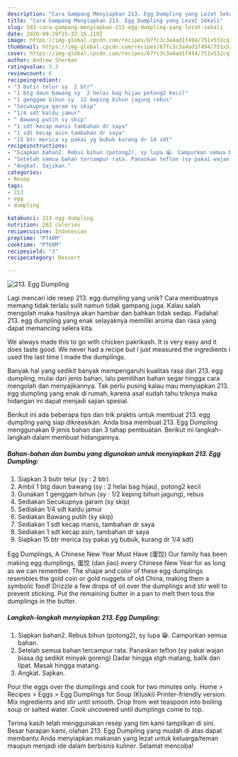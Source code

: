```yaml
---
description: "Cara Gampang Menyiapkan 213. Egg Dumpling yang Lezat Sekali"
title: "Cara Gampang Menyiapkan 213. Egg Dumpling yang Lezat Sekali"
slug: 583-cara-gampang-menyiapkan-213-egg-dumpling-yang-lezat-sekali
date: 2020-09-29T15:33:16.110Z
image: https://img-global.cpcdn.com/recipes/67fc3c3a4ad1f494/751x532cq70/213-egg-dumpling-foto-resep-utama.jpg
thumbnail: https://img-global.cpcdn.com/recipes/67fc3c3a4ad1f494/751x532cq70/213-egg-dumpling-foto-resep-utama.jpg
cover: https://img-global.cpcdn.com/recipes/67fc3c3a4ad1f494/751x532cq70/213-egg-dumpling-foto-resep-utama.jpg
author: Andrew Sherman
ratingvalue: 3.3
reviewcount: 6
recipeingredient:
- "3 butir telur sy  2 btr"
- "1 btg daun bawang sy  2 helai bag hijau potong2 kecil"
- "1 genggam bihun sy  12 keping bihun jagung rebus"
- "Secukupnya garam sy skip"
- "1/4 sdt kaldu jamur"
- " Bawang putih sy skip"
- "1 sdt kecap manis tambahan dr saya"
- "1 sdt kecap asin tambahan dr saya"
- "15 btr merica sy pakai yg bubuk kurang dr 14 sdt"
recipeinstructions:
- "Siapkan bahan2. Rebus bihun (potong2), sy lupa 😁. Campurkan semua bahan."
- "Setelah semua bahan tercampur rata. Panaskan teflon (sy pakai wajan biasa dg sedikit minyak goreng) Dadar hingga stgh matang, balik dan lipat. Masak hingga matang."
- "Angkat. Sajikan."
categories:
- Resep
tags:
- 213
- egg
- dumpling

katakunci: 213 egg dumpling 
nutrition: 262 calories
recipecuisine: Indonesian
preptime: "PT40M"
cooktime: "PT60M"
recipeyield: "3"
recipecategory: Dessert

---
```



![213. Egg Dumpling](https://img-global.cpcdn.com/recipes/67fc3c3a4ad1f494/751x532cq70/213-egg-dumpling-foto-resep-utama.jpg)

Lagi mencari ide resep 213. egg dumpling yang unik? Cara membuatnya memang tidak terlalu sulit namun tidak gampang juga. Kalau salah mengolah maka hasilnya akan hambar dan bahkan tidak sedap. Padahal 213. egg dumpling yang enak selayaknya memiliki aroma dan rasa yang dapat memancing selera kita.

We always made this to go with chicken pakrikash. It is very easy and it does taste good. We never had a recipe but I just measured the ingredients i used the last time I made the dumplings.

Banyak hal yang sedikit banyak mempengaruhi kualitas rasa dari 213. egg dumpling, mulai dari jenis bahan, lalu pemilihan bahan segar hingga cara mengolah dan menyajikannya. Tak perlu pusing kalau mau menyiapkan 213. egg dumpling yang enak di rumah, karena asal sudah tahu triknya maka hidangan ini dapat menjadi sajian spesial.


Berikut ini ada beberapa tips dan trik praktis untuk membuat 213. egg dumpling yang siap dikreasikan. Anda bisa membuat 213. Egg Dumpling menggunakan 9 jenis bahan dan 3 tahap pembuatan. Berikut ini langkah-langkah dalam membuat hidangannya.

<!--inarticleads1-->

##### Bahan-bahan dan bumbu yang digunakan untuk menyiapkan 213. Egg Dumpling:

1. Siapkan 3 butir telur (sy : 2 btr)
1. Ambil 1 btg daun bawang (sy : 2 helai bag hijau), potong2 kecil
1. Gunakan 1 genggam bihun (sy : 1/2 keping bihun jagung), rebus
1. Sediakan Secukupnya garam (sy skip)
1. Sediakan 1/4 sdt kaldu jamur
1. Sediakan  Bawang putih (sy skip)
1. Sediakan 1 sdt kecap manis, tambahan dr saya
1. Sediakan 1 sdt kecap asin, tambahan dr saya
1. Siapkan 15 btr merica (sy pakai yg bubuk, kurang dr 1/4 sdt)


Egg Dumplings, A Chinese New Year Must Have (蛋饺) Our family has been making egg dumplings, 蛋饺 (dan jiao) every Chinese New Year for as long as we can remember. The shape and color of these egg dumplings resembles the gold coin or gold nuggets of old China, making them a symbolic food! Drizzle a few drops of oil over the dumplings and stir well to prevent sticking. Put the remaining butter in a pan to melt then toss the dumplings in the butter. 

<!--inarticleads2-->

##### Langkah-langkah menyiapkan 213. Egg Dumpling:

1. Siapkan bahan2. Rebus bihun (potong2), sy lupa 😁. Campurkan semua bahan.
1. Setelah semua bahan tercampur rata. Panaskan teflon (sy pakai wajan biasa dg sedikit minyak goreng) Dadar hingga stgh matang, balik dan lipat. Masak hingga matang.
1. Angkat. Sajikan.


Pour the eggs over the dumplings and cook for two minutes only. Home &gt; Recipes &gt; Eggs &gt; Egg Dumplings for Soup (Kluski) Printer-friendly version. Mix ingredients and stir until smooth. Drop from wet teaspoon into boiling soup or salted water. Cook uncovered until dumplings come to top. 

Terima kasih telah menggunakan resep yang tim kami tampilkan di sini. Besar harapan kami, olahan 213. Egg Dumpling yang mudah di atas dapat membantu Anda menyiapkan makanan yang lezat untuk keluarga/teman maupun menjadi ide dalam berbisnis kuliner. Selamat mencoba!
